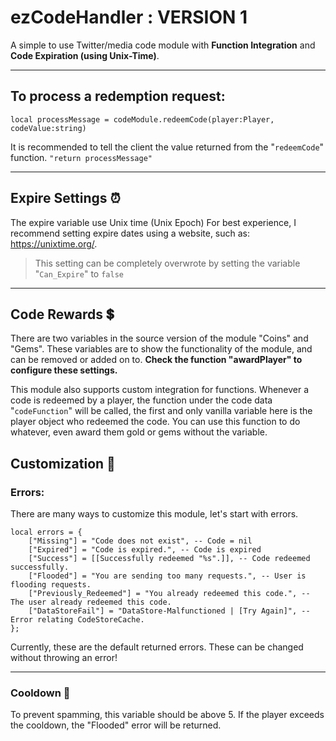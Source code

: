 # ezCodeHandler : VERSION 1
A simple to use Twitter/media code module with **Function Integration** and **Code Expiration (using Unix-Time)**.

---

## To process a redemption request:

```
local processMessage = codeModule.redeemCode(player:Player, codeValue:string)
```

It is recommended to tell the client the value returned from the "`redeemCode`" function.
`"return processMessage"`

---

## Expire Settings ⏰

The expire variable use Unix time (Unix Epoch)
For best experience, I recommend setting expire dates using a website, such as: https://unixtime.org/.

> This setting can be completely overwrote by setting the variable "`Can_Expire`" to `false`

---

## Code Rewards 💲

There are two variables in the source version of the module "Coins" and "Gems". These variables are to show the functionality of the module, and can be removed or added on to. **Check the function "awardPlayer" to configure these settings.**

This module also supports custom integration for functions.
Whenever a code is redeemed by a player, the function under the code data "`codeFunction`" will be called, the first and only vanilla variable here is the player object who redeemed the code. You can use this function to do whatever, even award them gold or gems without the variable.

## Customization 🎨

### Errors:
There are many ways to customize this module, let's start with errors.

```
local errors = {
	["Missing"] = "Code does not exist", -- Code = nil
	["Expired"] = "Code is expired.", -- Code is expired
	["Success"] = [[Successfully redeemed "%s".]], -- Code redeemed successfully.
	["Flooded"] = "You are sending too many requests.", -- User is flooding requests.
	["Previously_Redeemed"] = "You already redeemed this code.", -- The user already redeemed this code.
	["DataStoreFail"] = "DataStore-Malfunctioned | [Try Again]", -- Error relating CodeStoreCache.
};
```

Currently, these are the default returned errors. These can be changed without throwing an error!

---

### Cooldown 🧊

To prevent spamming, this variable should be above 5.
If the player exceeds the cooldown, the "Flooded" error will be returned.
